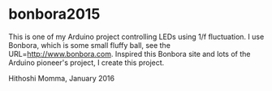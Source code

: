 # bonbora2015
This is one of my Arduino project controlling LEDs using 1/f fluctuation.
I use Bonbora, which is some small fluffy ball, see the URL=http://www.bonbora.com.
Inspired this Bonbora site and lots of the Arduino pioneer's project, I create this project.


Hithoshi Momma, January 2016
